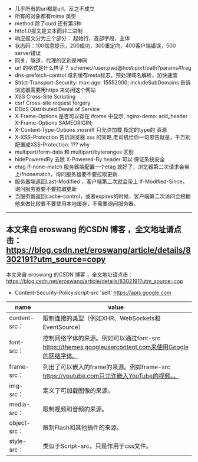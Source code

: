 * 几乎所有的uri都是url，反之不成立
* 所有的对象都有mime 类型
* method 除了curd 还有第3种
* http1.0报文是文本而非二进制
* 响应报文分为三个部分： 起始行，首部字段，主体
* 状态码：100信息提示，200成功，300重定向，400客户端错误，500 server错误
* 网关，隧道，代理的区别是神码
* url 的格式是什么样子？ scheme://user:pwd@host:port/path?params#frag
* dns-prefetch-control  域名缓存meta标志。预处理域名解析，加快速度
* Strict-Transport-Security: max-age: 15552000; includeSubDomains 告诉浏览器需要用https 来访问这个网站
* XSS Cross-Site Scripting 
* csrf Cross-site request forgery
* DDoS Distributed Denial of Service
* X-Frame-Options 是否可以存在  iframe 中显示, nginx-demo: add_header X-Frame-Options SAMEORIGIN;
* X-Content-Type-Options :nosniff 只允许加载 指定的type的 资源
* X-XSS-Protection 告诉浏览器 xss 的策略,老司机给你一句忠告就是，千万别配置成XSS-Protection: 1?? why
* multipart/form-data  和 multipart/byteranges 区别
* hidePoweredBy 去除 X-Powered-By header 可以 保证系统安全
* etag If-none-match 服务器端配置一个etag 就好了，浏览器第二次请求会带上ifnonematch，询问服务器要不要拉取更新.
* 服务器端返回Last-Modified ，客户端第二次就会带上 If-Modified-Since，询问服务器要不要拉取更新
* 当服务器返回cache-control，或者expires的时候，客户端第二次访问会根据他来做比较要不要使用本地缓存，不需要询问服务器。

---------------------

本文来自 eroswang 的CSDN 博客 ，全文地址请点击：https://blog.csdn.net/eroswang/article/details/8302191?utm_source=copy 
---------------------

本文来自 eroswang 的CSDN 博客 ，全文地址请点击：https://blog.csdn.net/eroswang/article/details/8302191?utm_source=cop
* Content-Security-Policy:script-src 'self' https://apis.google.com

| name          | value                                                                                                 |
| ------------- | ----------------------------------------------------------------------------------------------------- |
| content-src： | 限制连接的类型（例如XHR、WebSockets和EventSource）                                                    |
| font-src：    | 控制网络字体的来源。例如可以通过font-src https://themes.googleusercontent.com来使用Google的网络字体。 |
| frame-src：   | 列出了可以嵌入的frame的来源。例如frame-src https://youtube.com只允许嵌入YouTube的视频。。             |
| img-src：     | 定义了可加载图像的来源。                                                                              |
| media-src：   | 限制视频和音频的来源。                                                                                |
| object-src：  | 限制Flash和其他插件的来源。                                                                           |
| style-src：   | 类似于Script-src，只是作用于css文件。                                                                 |
